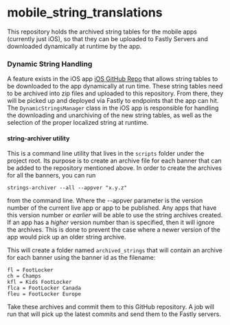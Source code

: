 # mobile_string_translations

This repository holds the archived string tables for the mobile apps (currently just iOS), so that they can be uploaded to Fastly Servers and downloaded dynamically at runtime by the app.

### Dynamic String Handling

A feature exists in the iOS app [iOS GitHub Repo](https://github.com/FootLocker-CE/FootLockerGlobal-iOS) that allows string tables to be downloaded to the app dynamically at run time. These string tables need to be archived into zip files and uploaded to this repository.
From there, they will be picked up and deployed via Fastly to endpoints that the app can hit. The `DynamicStringsManager` class in the iOS app is responsible for handling the downloading and unarchiving of the new string tables, as well as the selection of the proper localized string at runtime. 

#### string-archiver utility

This is a command line utility that lives in the `scripts` folder under the project root. Its purpose is to create an archive file for each banner that can be added to the repository mentioned above. In order to create the archives for all the banners, you can run
```
strings-archiver --all --appver "x.y.z"
```
from the command line. Where the --appver parameter is the version number of the current live app or app to be published. Any apps that have this version number or *earlier* will be able to use the string archives created. If an app has a *higher* version number than is specified, then it will ignore the archives. This is done to prevent the case where a newer version of the app would pick up an older string archive.

This will create a folder named `archived_strings` that will contain an archive for each banner using the banner id as the filename:
```
fl = FootLocker
ch = Champs
kfl = Kids FootLocker
flca = FootLocker Canada
fleu = FootLocker Europe
```

Take these archives and commit them to this GitHub repository. A job will run that will pick up the latest commits and send them to the Fastly servers.
